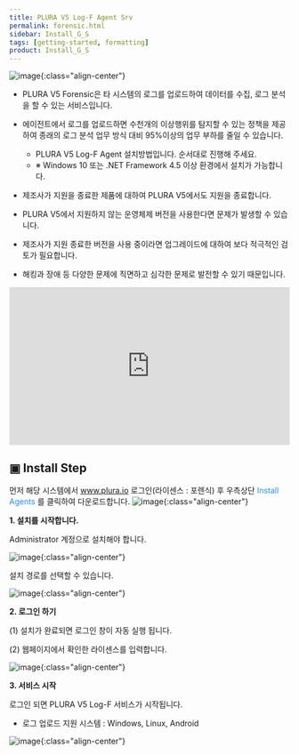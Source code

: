 ```yaml
---
title: PLURA V5 Log-F Agent Srv 
permalink: forensic.html
sidebar: Install_G_S
tags: [getting-started, formatting]
product: Install_G_S
---
```



![image](/docs/images/Forensic/Log_F.png){:class="align-center"}
     
     
+ PLURA V5 Forensic은 타 시스템의 로그를 업로드하여 데이터를 수집, 로그 분석을 할 수 있는 서비스입니다.
+ 에이전트에서 로그를 업로드하면 수천개의 이상행위를 탐지할 수 있는 정책을 제공하여 종래의 로그 분석 업무 방식 대비 95%이상의 업무 부하를 줄일 수 있습니다.


   - PLURA V5 Log-F Agent 설치방법입니다. 순서대로 진행해 주세요.
   - ※ Windows 10 또는 .NET Framework 4.5 이상 환경에서 설치가 가능합니다.
     
        
+ 제조사가 지원을 종료한 제품에 대하여 PLURA V5에서도 지원을 종료합니다.
+ PLURA V5에서 지원하지 않는 운영체제 버전을 사용한다면 문제가 발생할 수 있습니다.
+ 제조사가 지원 종료한 버전을 사용 중이라면 업그레이드에 대하여 보다 적극적인 검토가 필요합니다. 
+ 해킹과 장애 등 다양한 문제에 직면하고 심각한 문제로 발전할 수 있기 때문입니다.　
     
     
 <style>.embed-container { position: relative; padding-bottom: 56.25%; height: 0; overflow: hidden; max-width: 100%; } .embed-container iframe, .embed-container object, .embed-container embed { position: absolute; top: 0; left: 0; width: 100%; height: 100%; }</style><div class='embed-container'><iframe src='https://www.youtube.com/embed/SzMPzaImDwk' frameborder='0' allowfullscreen></iframe></div>



## ▣ Install Step

먼저 해당 시스템에서 <font color='dodgerblue'> www.plura.io </font> 로그인(라이센스 : 포렌식) 후 우측상단 <font color='dodgerblue'> Install Agents </font>  를 클릭하여 다운로드합니다.
![image](/docs/images/Forensic/install_step.png){:class="align-center"}

__1. 설치를 시작합니다.__ 

Administrator 계정으로 설치해야 합니다.

![image](/docs/Images/Forensic/install_1.png){:class="align-center"}

설치 경로를 선택할 수 있습니다.

![image](/docs/images/Forensic/Install_2.png){:class="align-center"}

__2. 로그인 하기__

(1) 설치가 완료되면 로그인 창이 자동 실행 됩니다.

(2) 웹페이지에서 확인한 라이센스를 입력합니다.

![image](/docs/images/Forensic/install_3.png){:class="align-center"}

__3. 서비스 시작__

로그인 되면 PLURA V5 Log-F 서비스가 시작됩니다.
* 로그 업로드 지원 시스템 : Windows, Linux, Android

![image](/docs/images/Forensic/install_4.png){:class="align-center"}